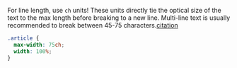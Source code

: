 For line length, use `ch` units! These units directly tie the optical size of the text to the max length before breaking to a new line. Multi-line text is usually recommended to break between 45-75 characters.[citation](https://www.smashingmagazine.com/2014/09/balancing-line-length-font-size-responsive-web-design/#the-ideal-measure-45-to-75-characters)

```css
.article {
  max-width: 75ch;
  width: 100%;
}
```

